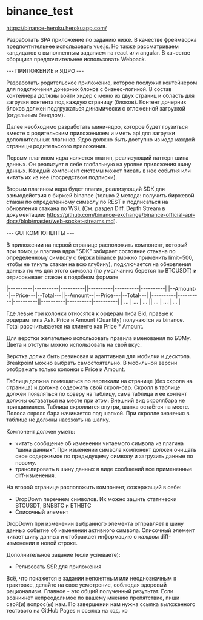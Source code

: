 # binance_test
https://binance-heroku.herokuapp.com/

Разработать SPA приложение по заданию ниже. 
В качестве фреймворка предпочтительнее использовать vue.js. Но также рассматриваем кандидатов с выполненным заданием на react или angular.
В качестве сборщика предпочтительнее использовать Webpack.


--- ПРИЛОЖЕНИЕ и ЯДРО ---

Разработать родительское приложение, которое послужит контейнером для подключения дочерних блоков с бизнес-логикой.
В состав контейнера должны войти хидер с меню из двух страниц и область для загрузки контента под каждую страницу (блоков).
Контент дочерних блоков должен подгружаться динамически с отложенной загрузкой (отдельным бандлом). 

Далее необходимо разработать мини-ядро, которое будет грузиться вместе с родительским приложенияем и иметь api для загрузки дополнительных плагинов. Ядро должно быть доступно из кода каждой страницы родительского приложения.

Первым плагином ядра является плагин, реализующий паттерн шина данных. Он реализует в себе глобальную на уровне приложения шину данных. Каждый компонент системы может писать в нее события или читать их из нее (посредством подписки).

Вторым плагином ядра будет плагин, реализующий SDK для взимодействия с биржей binance (только 2 метода: получить биржевой стакан по определенному символу по REST и подписаться на обновления стакана по WS). (См. раздел Diff. Depth Stream в документации: https://github.com/binance-exchange/binance-official-api-docs/blob/master/web-socket-streams.md).


--- GUI КОМПОНЕНТЫ ---

В приложении на первой странице расположить компонент, который при помощи плагина ядра "SDK" забирает состояние стакана по определенному символу с биржи binance (можно применить limit=500, чтобы не тянуть стакан на всю глубину), подключается на обновления данных по ws для этого символа (по умолчанию берется по BTCUSDT) и отрисовывает стакан в подобном формате

|----------|----------|----------||----------|----------|----------|
|--Amount--|--Price---|--Total---||--Amount--|--Price---|--Total---|
|----------|----------|----------||----------|----------|----------|
|   ...    |   ...    |   ...    ||   ...    |   ...    |   ...    |

Где левые три колонки относятся к ордерам тиба Bid, правые к ордерам типа Ask. 
Price и Amount (Quantity) получаются из binance. Total рассчитывается на клиенте как Price * Amount.


Для верстки желательно использовать правила именования по БЭМу.
Цвета и отступы можно использовать на свой вкус.

Верстка должа быть резиновая и адаптивная для мобилки и десктопа. Breakpoint можно выбрать самостоятельно.
В мобильной версии отображать только колонки с Price и Amount.


Таблица должна помещаться по вертикали на странице (без скрола на страница) и должна содержать свой скрол-бар.
Скролл в таблице должен появляться по ховеру на таблицу, сама таблица и ее контент должны оставаться на месте при этом.
Внешний вид скроллбара не принципиален. Таблица скроллится внутри, шапка остаётся на месте.
Полоса скролл бара начинается под шапкой. При скролле значения в таблице не должны наезжать на шапку.


Компонент должен уметь: 
* читать сообщение об изменении читаемого символа из плагина "шина данных". При изменении символа компонент должен очищать свое содержимое по предыдущему символу и загрузить данные по новому.  
* транслировать в шину данных в виде сообщений все примененные diff-изменения.



На второй странице расположить компонент, сожержащий в себе:
* DropDown  перечнем символов. Их можно зашить статически BTCUSDT, BNBBTC и ETHBTC
* Cписочный элемент

DropDown при изменении выбранного элемента отправляет в шину данных событие об изменении активного символа.
Cписочный элемент читает шину данных и отображает информацию о каждом diff-изменении в новой строке.


Дополнительное задание (если успеваете):
* Релизовать SSR для приложения


Всё, что покажется в задании непонятным или неоднозначным к трактовке, делайте на свое усмотрение, соблюдая здоровый рационализм.
Главное - это общий полученный результат. Если возникнет непреодолимое по вашему мнению препятствие, пиши свой(и) вопрос(ы) нам. По завершении нам нужна ссылка выложенного тестового на GitHub Pages и ссылка на код. 
ко
